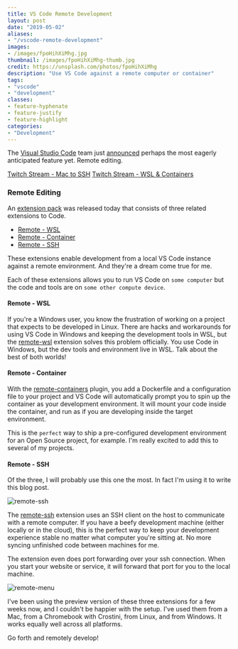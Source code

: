 ```yaml
---
title: VS Code Remote Development
layout: post
date: "2019-05-02"
aliases: 
- "/vscode-remote-development"
images: 
- /images/fpoHihXiMhg.jpg
thumbnail: /images/fpoHihXiMhg-thumb.jpg
credit: https://unsplash.com/photos/fpoHihXiMhg
description: "Use VS Code against a remote computer or container"
tags:
- "vscode"
- "development"
classes:
- feature-hyphenate
- feature-justify
- feature-highlight
categories:
- "Development"
---
```





The [Visual Studio Code](https://code.visualstudio.com/) team just [announced](https://cda.ms/RN) perhaps the most eagerly anticipated feature yet.  Remote editing.

<!-- more -->
[Twitch Stream - Mac to SSH](https://www.twitch.tv/videos/419428954##)
[Twitch Stream - WSL & Containers](https://www.twitch.tv/videos/419800747)

### Remote Editing

An [extension pack](https://aka.ms/VSCodeRemoteExtensionPack) was released today that consists of three related extensions to Code.

* [Remote - WSL](https://marketplace.visualstudio.com/items?itemName=ms-vscode-remote.remote-wsl)
* [Remote - Container](https://marketplace.visualstudio.com/items?itemName=ms-vscode-remote.remote-containers)
* [Remote - SSH](https://marketplace.visualstudio.com/items?itemName=ms-vscode-remote.remote-ssh)

These extensions enable development from a local VS Code instance against a remote environment.  And they're a dream come true for me.

Each of these extensions allows you to run VS Code on `some computer` but the code and tools are on `some other compute device`.

#### Remote - WSL 

If you're a Windows user, you know the frustration of working on a project that expects to be developed in Linux.  There are hacks and workarounds for using VS Code in Windows and keeping the development tools in WSL, but the [remote-wsl](https://marketplace.visualstudio.com/items?itemName=ms-vscode-remote.remote-wsl) extension solves this problem officially.  You use Code in Windows, but the dev tools and environment live in WSL.  Talk about the best of both worlds!

#### Remote - Container

With the [remote-containers](https://marketplace.visualstudio.com/items?itemName=ms-vscode-remote.remote-containers) plugin, you add a Dockerfile and a configuration file to your project and VS Code will automatically prompt you to spin up the container as your development environment.  It will mount your code inside the container, and run as if you are developing inside the target environment. 

This is the `perfect` way to ship a pre-configured development environment for an Open Source project, for example.  I'm really excited to add this to several of my projects.

#### Remote - SSH
Of the three, I will probably use this one the most.  In fact I'm using it to write this blog post.

![remote-ssh](/images/remotessh.png)

The [remote-ssh](https://marketplace.visualstudio.com/items?itemName=ms-vscode-remote.remote-ssh) extension uses an SSH client on the host to communicate with a remote computer.  If you have a beefy development machine (either locally or in the cloud), this is the perfect way to keep your development experience stable no matter what computer you're sitting at.  No more syncing unfinished code between machines for me.

The extension even does port forwarding over your ssh connection.  When you start your website or service, it will forward that port for you to the local machine.

![remote-menu](/images/remotemenu.png)

I've been using the preview version of these three extensions for a few weeks now, and I couldn't be happier with the setup.  I've used them from a Mac, from a Chromebook with Crostini, from Linux, and from Windows.  It works equally well across all platforms.

Go forth and remotely develop!

